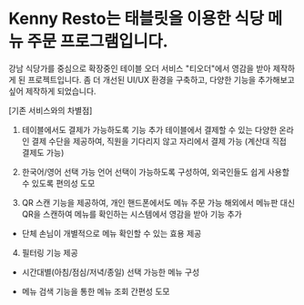 # Kenny Resto는 태블릿을 이용한 식당 메뉴 주문 프로그램입니다.

강남 식당가를 중심으로 확장중인 테이블 오더 서비스 "티오더"에서 영감을 받아 제작하게 된 프로젝트입니다.
좀 더 개선된 UI/UX 환경을 구축하고, 다양한 기능을 추가해보고 싶어 제작하게 되었습니다.

[기존 서비스와의 차별점]

1. 테이블에서도 결제가 가능하도록 기능 추가
테이블에서 결제할 수 있는 다양한 온라인 결제 수단을 제공하여, 직원을 기다리지 않고 자리에서 결제 가능 (계산대 직접 결제도 가능)

2. 한국어/영어 선택 가능
언어 선택이 가능하도록 구성하여, 외국인들도 쉽게 사용할 수 있도록 편의성 도모

3. QR 스캔 기능을 제공하여, 개인 핸드폰에서도 메뉴 주문 가능
해외에서 메뉴판 대신 QR을 스캔하여 메뉴를 확인하는 시스템에서 영감을 받아 기능 추가
* 단체 손님이 개별적으로 메뉴 확인할 수 있는 효용 제공

4. 필터링 기능 제공
* 시간대별(아침/점심/저녁/종일) 선택 가능한 메뉴 구성
- 메뉴 검색 기능을 통한 메뉴 조회 간편성 도모
